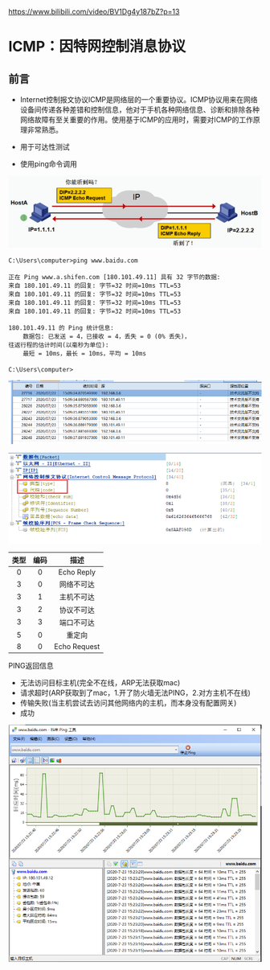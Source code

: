  https://www.bilibili.com/video/BV1Dg4y187bZ?p=13 

# ICMP：因特网控制消息协议

## 前言

* Internet控制报文协议ICMP是网络层的一个重要协议。ICMP协议用来在网络设备间传递各种差错和控制信息，他对于手机各种网络信息、诊断和排除各种网络故障有至关重要的作用。使用基于ICMP的应用时，需要对ICMP的工作原理非常熟悉。

* 用于可达性测试
* 使用ping命令调用

![1595487446779](ICNP.assets/1595487446779.png)

```
C:\Users\computer>ping www.baidu.com

正在 Ping www.a.shifen.com [180.101.49.11] 具有 32 字节的数据:
来自 180.101.49.11 的回复: 字节=32 时间=10ms TTL=53
来自 180.101.49.11 的回复: 字节=32 时间=10ms TTL=53
来自 180.101.49.11 的回复: 字节=32 时间=10ms TTL=53
来自 180.101.49.11 的回复: 字节=32 时间=10ms TTL=53

180.101.49.11 的 Ping 统计信息:
    数据包: 已发送 = 4，已接收 = 4，丢失 = 0 (0% 丢失)，
往返行程的估计时间(以毫秒为单位):
    最短 = 10ms，最长 = 10ms，平均 = 10ms

C:\Users\computer>
```

![1595488207169](ICNP.assets/1595488207169.png)

![1595488275033](ICNP.assets/1595488275033.png)

| 类型 | 编码 |     描述     |
| :--: | :--: | :----------: |
|  0   |  0   |  Echo Reply  |
|  3   |  0   |  网络不可达  |
|  3   |  1   |  主机不可达  |
|  3   |  2   |  协议不可达  |
|  3   |  3   |  端口不可达  |
|  5   |  0   |    重定向    |
|  8   |  0   | Echo Request |

PING返回信息

* 无法访问目标主机(完全不在线，ARP无法获取mac)
* 请求超时(ARP获取到了mac，1.开了防火墙无法PING，2.对方主机不在线)
* 传输失败(当主机尝试去访问其他网络内的主机，而本身没有配置网关)
* 成功

![1595489017211](ICNP.assets/1595489017211.png)